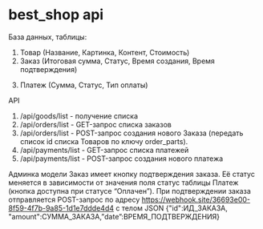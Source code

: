 # best_shop api

База данных, таблицы:
1. Товар (Название, Картинка, Контент, Стоимость)
2. Заказ (Итоговая сумма, Статус, Время создания, Время подтверждения)
3) Платеж (Сумма, Статус, Тип оплаты)

АPI
1. /api/goods/list - получение списка 
2. /api/orders/list - GET-запрос списка заказов
3. /api/orders/list - POST-запрос создания нового Заказа (передать список id списка Товаров по ключу order_parts).
4. /api/payments/list - GET-запрос списка платежей
5. /api/payments/list - POST-запрос создания нового платежа

Админка модели Заказ имеет кнопку подтверждения заказа. Её статус меняется в зависимости от значения поля статус таблицы
Платеж (кнопка доступна при статусе “Оплачен”). 
При подтверждении заказа отправляется POST-запрос по адресу https://webhook.site/36693e00-8f59-4f7b-9a85-1d1e7ddde4d4 
с телом JSON {"id":ИД_ЗАКАЗА, "amount":СУММА_ЗАКАЗА,”date”:ВРЕМЯ_ПОДТВЕРЖДЕНИЯ}
